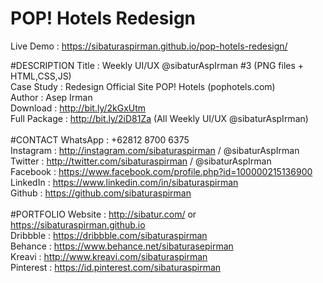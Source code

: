 # POP! Hotels Redesign

Live Demo : https://sibaturaspirman.github.io/pop-hotels-redesign/<br>

#DESCRIPTION
Title : Weekly UI/UX @sibaturAspIrman #3 (PNG files + HTML,CSS,JS) <br>
Case Study : Redesign Official Site POP! Hotels (pophotels.com)<br>
Author : Asep Irman<br>
Download : http://bit.ly/2kGxUtm<br>
Full Package : http://bit.ly/2iD81Za (All Weekly UI/UX @sibaturAspIrman)<br>
<br>
#CONTACT
WhatsApp : +62812 8700 6375<br>
Instagram : http://instagram.com/sibaturaspirman / @sibaturAspIrman<br>
Twitter : http://twitter.com/sibaturaspirman / @sibaturAspIrman<br>
Facebook : https://www.facebook.com/profile.php?id=100000215136900<br>
LinkedIn : https://www.linkedin.com/in/sibaturaspirman<br>
Github : https://github.com/sibaturaspirman<br>
<br>
#PORTFOLIO
Website : http://sibatur.com/ or https://sibaturaspirman.github.io<br>
Dribbble : https://dribbble.com/sibaturaspirman<br>
Behance : https://www.behance.net/sibaturasepirman<br>
Kreavi : http://www.kreavi.com/sibaturaspirman<br>
Pinterest : https://id.pinterest.com/sibaturaspirman<br>
